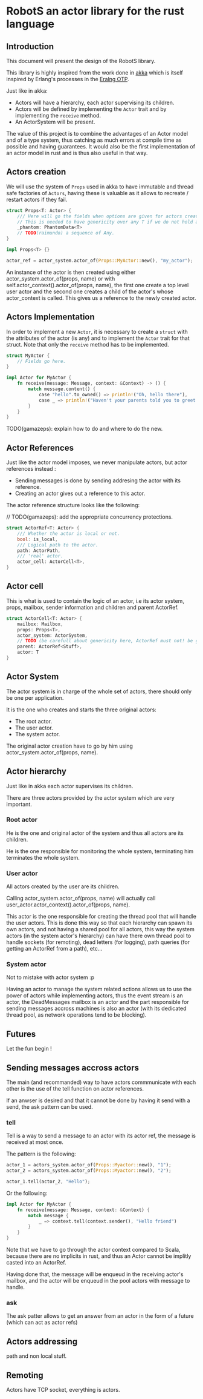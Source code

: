 # RobotS an actor library for the rust language

## Introduction

This document will present the design of the RobotS library.

This library is highly inspired from the work done in [akka](akka.io) which is itself inspired by
Erlang's processes in the [Eralng OTP](http://www.erlang.org/doc/).

Just like in akka:
  - Actors will have a hierarchy, each actor supervising its children.
  - Actors will be defined by implementing the `Actor` trait and by implementing the `receive`
 method.
  - An ActorSystem will be present.

The value of this project is to combine the advantages of an Actor model and of a type system,
thus catching as much errors at compile time as possible and having guarantees. It would also be
the first implementation of an actor model in rust and is thus also useful in that way.

## Actors creation

We will use the system of `Props` used in akka to have immutable and thread safe factories of
`Actors`, having these is valuable as it allows to recreate / restart actors if they fail.

```rust
struct Props<T: Actor> {
    /// Here will go the fields when options are given for actors creations.
    // This is needed to have genericity over any T if we do not hold any T.
    _phantom: PhantomData<T>
    // TODO(raimundo) a sequence of Any.
}

impl Props<T> {}

actor_ref = actor_system.actor_of(Props::MyActor::new(), "my_actor");
```

An instance of the actor is then created using either actor\_system.actor\_of(props, name) or
with self.actor\_context().actor\_of(props, name), the first one create a top level user actor
and the second one creates a child of the actor's whose actor\_context is called.
This gives us a reference to the newly created actor.

## Actors Implementation

In order to implement a new `Actor`, it is necessary to create a `struct` with the attributes of
the actor (is any) and to implement the `Actor` trait for that struct. Note that only the `receive`
method has to be implemented.

```rust
struct MyActor {
    // Fields go here.
}

impl Actor for MyActor {
    fn receive(message: Message, context: &Context) -> () {
        match message.content() {
            case "hello".to_owned() => println!("Oh, hello there"),
            case _ => println!("Haven't your parents told you to greet people ?")
        }
    }
}
```

TODO(gamazeps): explain how to do and where to do the new.

## Actor References

Just like the actor model imposes, we never manipulate actors, but actor references instead :
  - Sending messages is done by sending addresing the actor with its reference.
  - Creating an actor gives out a reference to this actor.

The actor reference structure looks like the following:

// TODO(gamazeps): add the appropriate concurrency protections.
```rust
struct ActorRef<T: Actor> {
    /// Whether the actor is local or not.
    bool: is_local,
    /// Logical path to the actor.
    path: ActorPath,
    /// 'real' actor.
    actor_cell: ActorCell<T>,
}
```

## Actor cell

This is what is used to contain the logic of an actor, i.e its actor system, props, mailbox, sender
information and children and parent ActorRef.

```rust
struct ActorCell<T: Actor> {
    mailbox: Mailbox,
    props: Props<T>,
    actor_system: ActorSystem,
    // TODO (be carefull about genericity here, ActorRef must not! be generic).
    parent: ActorRef<Stuff>,
    actor: T
}
```

## Actor System

The actor system is in charge of the whole set of actors, there should only be one per application.

It is the one who creates and starts the three original actors:
  - The root actor.
  - The user actor.
  - The system actor.

The original actor creation have to go by him using actor_system.actor_of(props, name).

## Actor hierarchy

Just like in akka each actor supervises its children.

There are three actors provided by the actor system which are very important.

### Root actor

He is the one and original actor of the system and thus all actors are its children.

He is the one responsible for monitoring the whole system, terminating him terminates the whole
system.

### User actor

All actors created by the user are its children.

Calling actor_system.actor_of(props, name) will actually call user_actor.actor_context().actor_of(props, name).

This actor is the one responsible for creating the thread pool that will handle the user actors.
This is done this way so that each hierarchy can spawn its own actors, and not having a shared pool
for all actors, this way the system actors (in the system actor's hierarchy) can have there own
thread pool to handle sockets (for remoting), dead letters (for logging), path queries (for getting
an ActorRef from a path), etc...

### System actor

Not to mistake with actor system :p

Having an actor to manage the system related actions allows us to use the power of actors while
implementing actors, thus the event stream is an actor, the DeadMessages mailbox is an actor and
the part responsible for sending messages accross machines is also an actor (with its dedicated
thread pool, as network operations tend to be blocking).

## Futures

Let the fun begin !

## Sending messages accross actors

The main (and recommanded) way to have actors commmunicate with each other is the use of the tell
function on actor references.

If an anwser is desired and that it cannot be done by having it send with a send, the ask pattern
can be used.

### tell

Tell is a way to send a message to an actor with its actor ref, the message is received at most
once.

The pattern is the following:

```rust
actor_1 = actors_system.actor_of(Props::Myactor::new(), "1");
actor_2 = actors_system.actor_of(Props::Myactor::new(), "2");

actor_1.tell(actor_2, "Hello");
```

Or the following:

```rust
impl Actor for MyActor {
    fn receive(message: Message, context: &Context) {
        match message {
            _ => context.tell(context.sender(), "Hello friend")
        }
    }
}
```

Note that we have to go through the actor context  compared to Scala, because there are no implicits
in rust, and thus an Actor cannot be implitly casted into an ActorRef.

Having done that, the message will be enqueud in the receiving actor's mailbox, and the actor will
be enqueud in the pool actors with message to handle.

### ask

The ask patter allows to get an answer from an actor in the form of a future (which can act as
actor refs)

## Actors addressing

path and non local stuff.

## Remoting

Actors have TCP socket, everything is actors.
